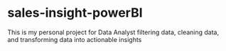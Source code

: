 # sales-insight-powerBI
This is my personal project for Data Analyst filtering data, cleaning data, and transforming data into actionable insights 
